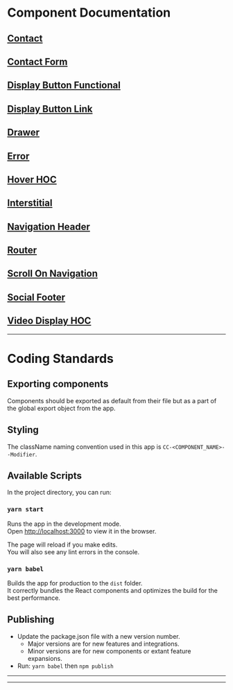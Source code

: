 # Component Documentation
## [**Contact**](src/lib/components/Contact/README.md)
## [**Contact Form**](src/lib/components/Contact/README.md)
## [**Display Button Functional**](src/lib/components/DisplayButtonFunctional/README.md)
## [**Display Button Link**](src/lib/components/DisplayButtonLink/README.md)
## [**Drawer**](src/lib/components/Drawer/README.md)
## [**Error**](src/lib/components/Error/README.md)
## [**Hover HOC**](src/lib/components/Hover/README.md)
## [**Interstitial**](src/lib/components/Interstitial/README.md)
## [**Navigation Header**](src/lib/components/NavigationHeader/README.md)
## [**Router**](src/lib/components/Router/README.md)
## [**Scroll On Navigation**](src/lib/components/ScrollOnNavigate/README.md)
## [**Social Footer**](src/lib/components/SocialFooter/README.md)
## [**Video Display HOC**](src/lib/components/VideoDisplay/README.md)
---
# Coding Standards
## Exporting components
Components should be exported as default from their file but as a part of the global export object from the app.
## Styling
The className naming convention used in this app is `CC-<COMPONENT_NAME>--Modifier`.
## Available Scripts
In the project directory, you can run:
### `yarn start`
Runs the app in the development mode.\
Open [http://localhost:3000](http://localhost:3000) to view it in the browser.

The page will reload if you make edits.\
You will also see any lint errors in the console.
### `yarn babel`
Builds the app for production to the `dist` folder.\
It correctly bundles the React components and optimizes the build for the best performance.
## Publishing

- Update the package.json file with a new version number.
  - Major versions are for new features and integrations.
  - Minor versions are for new components or extant feature expansions.
- Run: `yarn babel` then `npm publish`
---
---